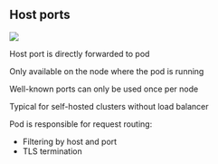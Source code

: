 ## Host ports

![](120_kubernetes/30_ingress/host_port.drawio.svg) <!-- .element: style="float: right; width: 30%;" -->

Host port is directly forwarded to pod

Only available on the node where the pod is running

Well-known ports can only be used once per node

Typical for self-hosted clusters without load balancer

Pod is responsible for request routing:

- Filtering by host and port
- TLS termination
